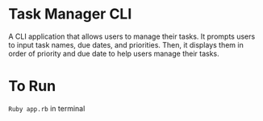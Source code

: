 # Task Manager CLI

A CLI application that allows users to manage their tasks. It prompts users to input task names, due dates, and priorities. Then, it displays them in order of priority and due date to help users manage their tasks.

# To Run
```Ruby app.rb``` in terminal
